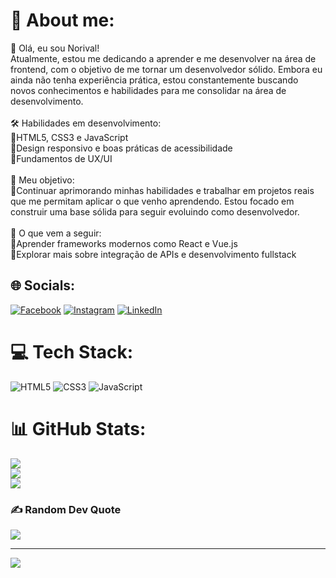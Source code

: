 # 💫 About me:
👋 Olá, eu sou Norival!<br>Atualmente, estou me dedicando a aprender e me desenvolver na área de frontend, com o objetivo de me tornar um desenvolvedor sólido. Embora eu ainda não tenha experiência prática, estou constantemente buscando novos conhecimentos e habilidades para me consolidar na área de desenvolvimento.<br><br>🛠️ Habilidades em desenvolvimento:<br>📌HTML5, CSS3 e JavaScript<br>📌Design responsivo e boas práticas de acessibilidade<br>📌Fundamentos de UX/UI<br><br>🎯 Meu objetivo:<br>📌Continuar aprimorando minhas habilidades e trabalhar em projetos reais que me permitam aplicar o que venho aprendendo. Estou focado em construir uma base sólida para seguir evoluindo como desenvolvedor.<br><br>🚀 O que vem a seguir:<br>📌Aprender frameworks modernos como React e Vue.js<br>📌Explorar mais sobre integração de APIs e desenvolvimento fullstack


## 🌐 Socials:
[![Facebook](https://img.shields.io/badge/Facebook-%231877F2.svg?logo=Facebook&logoColor=white)](https://facebook.com/100084049506685) [![Instagram](https://img.shields.io/badge/Instagram-%23E4405F.svg?logo=Instagram&logoColor=white)](https://instagram.com/netoreader) [![LinkedIn](https://img.shields.io/badge/LinkedIn-%230077B5.svg?logo=linkedin&logoColor=white)](https://linkedin.com/in/norival-rodrigues) 

# 💻 Tech Stack:
![HTML5](https://img.shields.io/badge/html5-%23E34F26.svg?style=plastic&logo=html5&logoColor=white) ![CSS3](https://img.shields.io/badge/css3-%231572B6.svg?style=plastic&logo=css3&logoColor=white) ![JavaScript](https://img.shields.io/badge/javascript-%23323330.svg?style=plastic&logo=javascript&logoColor=%23F7DF1E)
# 📊 GitHub Stats:
![](https://github-readme-stats.vercel.app/api?username=norival-lab&theme=dark&hide_border=true&include_all_commits=false&count_private=true)<br/>
![](https://github-readme-streak-stats.herokuapp.com/?user=norival-lab&theme=dark&hide_border=true)<br/>
![](https://github-readme-stats.vercel.app/api/top-langs/?username=norival-lab&theme=dark&hide_border=true&include_all_commits=false&count_private=true&layout=compact)

### ✍️ Random Dev Quote
![](https://quotes-github-readme.vercel.app/api?type=horizontal&theme=dark)

---
[![](https://visitcount.itsvg.in/api?id=norival-lab&icon=5&color=3)](https://visitcount.itsvg.in)


